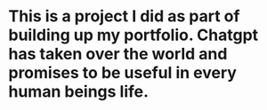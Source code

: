 # This is a project I did as part of building up my portfolio. Chatgpt has taken over the world and promises to be useful in every human beings life.
